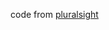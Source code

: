 code from [pluralsight](https://app.pluralsight.com/library/courses/microsoft-azure-application-insights-web-application-instrument/exercise-files)